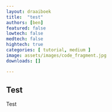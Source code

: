 ```yaml
---
layout: draaiboek
title:  "test"
authors: [ben]
featured: false
lowtech: false
medtech: false
hightech: true
categories: [ tutorial, medium ]
image: assets/images/code_fragment.jpg
downloads: []

---
```


## Test

Test 
